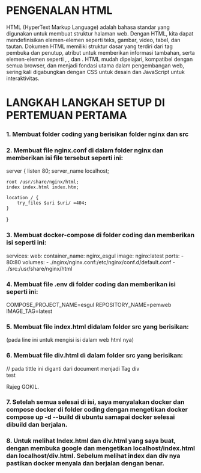 # PENGENALAN HTML
HTML (HyperText Markup Language) adalah bahasa standar yang digunakan untuk membuat struktur halaman web. Dengan HTML, kita dapat mendefinisikan elemen-elemen seperti teks, gambar, video, tabel, dan tautan. Dokumen HTML memiliki struktur dasar yang terdiri dari tag pembuka dan penutup, atribut untuk memberikan informasi tambahan, serta elemen-elemen seperti <html>, <head>, dan <body>. HTML mudah dipelajari, kompatibel dengan semua browser, dan menjadi fondasi utama dalam pengembangan web, sering kali digabungkan dengan CSS untuk desain dan JavaScript untuk interaktivitas.

# LANGKAH LANGKAH SETUP DI PERTEMUAN PERTAMA

### 1. Membuat folder coding yang berisikan folder nginx dan src

### 2. Membuat file nginx.conf di dalam folder nginx dan memberikan isi file tersebut seperti ini: 

server {
    listen 80;
    server_name localhost;
    
    root /usr/share/nginx/html;
    index index.html index.htm;

    location / {
        try_files $uri $uri/ =404;
    }
}

### 3. Membuat docker-compose di folder coding dan memberikan isi seperti ini:

services:
  web:
    container_name: nginx_esgul
    image: nginx:latest
    ports:
     - 80:80
    volumes:
    - ./nginx/nginx.conf:/etc/nginx/conf.d/default.conf
    - ./src:/usr/share/nginx/html

### 4. Membuat file .env di folder coding dan memberikan isi seperti ini:

COMPOSE_PROJECT_NAME=esgul
REPOSITORY_NAME=pemweb
IMAGE_TAG=latest

### 5. Membuat file index.html didalam folder src yang berisikan:

<!DOCTYPE html>
<html lang="en">
<head>
    <meta charset="UTF-8">
    <meta name="viewport" content="width=device-width, initial-scale=1.0">
    <title>Document</title>
</head>
<body>
    (pada line ini untuk mengisi isi dalam web html nya)
</body>
</html>

### 6. Membuat file div.html di dalam folder src yang berisikan:

<!DOCTYPE html>
<html lang="en">
<head>
    <meta charset="UTF-8">
    <meta name="viewport" content="width=device-width, initial-scale=1.0">
    <title>Tag div</title> // pada tittle ini diganti dari document menjadi Tag div
</head>
<body>
    <div>
        test
        <p> Rajeg GOKIL.</p>
    </div>
</body>
</html>

### 7. Setelah semua selesai di isi, saya menyalakan docker dan compose docker di folder coding dengan mengetikan docker compose up -d --build di ubuntu samapai docker selesai dibuild dan berjalan.

### 8. Untuk melihat Index.html dan div.html yang saya buat, dengan membuka google dan mengetikan localhost/index.html dan localhost/div.html. Sebelum melihat index dan div nya pastikan docker menyala dan berjalan dengan benar.